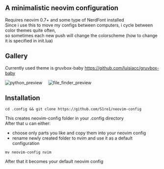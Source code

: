 ## A minimalistic neovim configuration

Requires neovim 0.7+ and some type of NerdFont installed <br>
Since i use this to move my configs between computers, i cycle between color themes quite often, <br>
so sometimes each new push will change the colorscheme (how to change it is specified in init.lua)

## Gallery

Currently used theme is gruvbox-baby https://github.com/luisiacc/gruvbox-baby

![python_preview](https://user-images.githubusercontent.com/54212263/180611015-5f797098-44b9-4131-aa8d-2342f8d6fb93.png)
&nbsp;&nbsp;&nbsp;
![file_finder_preview](https://user-images.githubusercontent.com/54212263/180611003-f8607116-4de0-4cd2-b07c-2bcad161b05a.png)

## Installation
```console
cd .config && git clone https://github.com/S1ro1/neovim-config
```

This creates neovim-config folder in your .config directory <br>
After that u can either:
- choose only parts you like and copy them into your neovim config
- rename newly created folder to nvim and use it as a default configuration <br>

```console
mv neovim-config nvim
```

After that it becomes your default neovim config

